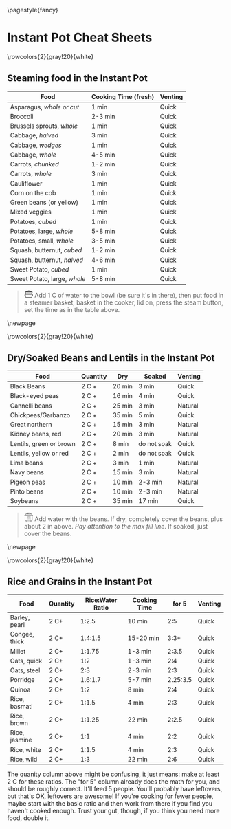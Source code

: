 \pagestyle{fancy}
# Instant Pot Cheat Sheets

\rowcolors{2}{gray!20}{white}

## Steaming food in the Instant Pot
| Food                         | Cooking Time (fresh) | Venting |
| ---------------------------- | -------------------- | ------- |
| Asparagus, *whole or cut*    | 1 min                | Quick   |
| Broccoli                     | 2-3 min              | Quick   |
| Brussels sprouts, *whole*    | 1 min                | Quick   |
| Cabbage, *halved*            | 3 min                | Quick   |
| Cabbage, *wedges*            | 1 min                | Quick   |
| Cabbage, *whole*             | 4-5 min              | Quick   |
| Carrots, *chunked*           | 1-2 min              | Quick   |
| Carrots, *whole*             | 3 min                | Quick   |
| Cauliflower                  | 1 min                | Quick   |
| Corn on the cob              | 1 min                | Quick   |
| Green beans (or yellow)      | 1 min                | Quick   |
| Mixed veggies                | 1 min                | Quick   |
| Potatoes, *cubed*            | 1 min                | Quick   |
| Potatoes, large, *whole*     | 5-8 min              | Quick   |
| Potatoes, small, *whole*     | 3-5 min              | Quick   |
| Squash, butternut, *cubed*   | 1-2 min              | Quick   |
| Squash, butternut, *halved*  | 4-6 min              | Quick   |
| Sweet Potato, *cubed*        | 1 min                | Quick   |
| Sweet Potato, large, *whole* | 5-8 min              | Quick   |

> ![steamer](./images/steamer-icon.png) Add 1 C of water to the bowl (be sure it's in there), then put food in a steamer
basket, basket in the cooker, lid on,  press the steam button, set the time as 
in the table above.

\newpage

\rowcolors{2}{gray!20}{white}

## Dry/Soaked Beans and Lentils in the Instant Pot
| Food                    | Quantity | Dry    | Soaked      | Venting |
| ----------------------- | -------- | ------ | ----------- | ------- |
| Black Beans             | 2 C +    | 20 min | 3 min       | Quick   |
| Black-eyed peas         | 2 C +    | 16 min | 4 min       | Quick   |
| Cannelli beans          | 2 C +    | 25 min | 3 min       | Natural |
| Chickpeas/Garbanzo      | 2 C +    | 35 min | 5 min       | Quick   |
| Great northern          | 2 C +    | 15 min | 3 min       | Natural |
| Kidney beans, red       | 2 C +    | 20 min | 3 min       | Natural |
| Lentils, green or brown | 2 C +    | 8 min  | do not soak | Quick   |
| Lentils, yellow or red  | 2 C +    | 2 min  | do not soak | Quick   |
| Lima beans              | 2 C +    | 3 min  | 1 min       | Natural |
| Navy beans              | 2 C +    | 15 min | 3 min       | Natural |
| Pigeon peas             | 2 C +    | 10 min | 2-3 min     | Natural |
| Pinto beans             | 2 C +    | 10 min | 2-3 min     | Natural |
| Soybeans                | 2 C +    | 35 min | 17 min      | Quick   |

>![ip](./images/ip-icon.png) Add water with the beans. If dry, completely cover the beans, plus about 2 in
above. *Pay attention to the max fill line*. If soaked, just cover the beans.

\newpage

\rowcolors{2}{gray!20}{white}

## Rice and Grains in the Instant Pot
| Food          | Quantity | Rice:Water Ratio | Cooking Time | for 5    | Venting |
| ------------- | -------- | ---------------- | ------------ | -------- | ------- |
| Barley, pearl | 2 C+     | 1:2.5            | 10 min       | 2:5      | Quick   |
| Congee, thick | 2 C+     | 1.4:1.5          | 15-20 min    | 3:3+     | Quick   |
| Millet        | 2 C+     | 1:1.75           | 1-3 min      | 2:3.5    | Quick   |
| Oats, quick   | 2 C+     | 1:2              | 1-3 min      | 2:4      | Quick   |
| Oats, steel   | 2 C+     | 2:3              | 2-3 min      | 2:3      | Quick   |
| Porridge      | 2 C+     | 1.6:1.7          | 5-7 min      | 2.25:3.5 | Quick   |
| Quinoa        | 2 C+     | 1:2              | 8 min        | 2:4      | Quick   |
| Rice, basmati | 2 C+     | 1:1.5            | 4 min        | 2:3      | Quick   |
| Rice, brown   | 2 C+     | 1:1.25           | 22 min       | 2:2.5    | Quick   |
| Rice, jasmine | 2 C+     | 1:1              | 4 min        | 2:2      | Quick   |
| Rice, white   | 2 C+     | 1:1.5            | 4 min        | 2:3      | Quick   |
| Rice, wild    | 2 C+     | 1:3              | 22 min       | 2:6      | Quick   |

The quanity column above might be confusing, it just means: make at least 2 C 
for these ratios. The "for 5" column already does the math for you, and 
should be roughly correct. It'll feed 5 people. You'll probably have leftovers, 
but that's OK, leftovers are awesome! If you're cooking for fewer people, maybe 
start with the basic ratio and then work from there if you find you haven't 
cooked enough. Trust your gut, though, if you think you need more food, double 
it.


